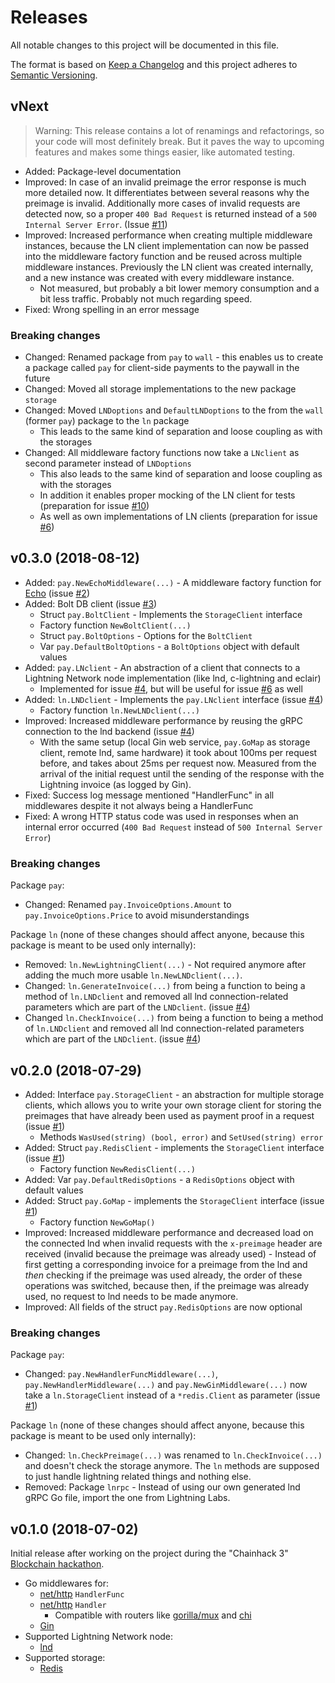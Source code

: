 Releases
========

All notable changes to this project will be documented in this file.

The format is based on [Keep a Changelog](http://keepachangelog.com/en/1.0.0/) and this project adheres to [Semantic Versioning](http://semver.org/spec/v2.0.0.html).

vNext
-----

> Warning: This release contains a lot of renamings and refactorings, so your code will most definitely break. But it paves the way to upcoming features and makes some things easier, like automated testing.

- Added: Package-level documentation
- Improved: In case of an invalid preimage the error response is much more detailed now. It differentiates between several reasons why the preimage is invalid. Additionally more cases of invalid requests are detected now, so a proper `400 Bad Request` is returned instead of a `500 Internal Server Error`. (Issue [#11](https://github.com/philippgille/ln-paywall/issues/11))
- Improved: Increased performance when creating multiple middleware instances, because the LN client implementation can now be passed into the middleware factory function and be reused across multiple middleware instances. Previously the LN client was created internally, and a new instance was created with every middleware instance.
    - Not measured, but probably a bit lower memory consumption and a bit less traffic. Probably not much regarding speed.
- Fixed: Wrong spelling in an error message

### Breaking changes

- Changed: Renamed package from `pay` to `wall` - this enables us to create a package called `pay` for client-side payments to the paywall in the future
- Changed: Moved all storage implementations to the new package `storage`
- Changed: Moved `LNDoptions` and `DefaultLNDoptions` to the from the `wall` (former `pay`) package to the `ln` package
    - This leads to the same kind of separation and loose coupling as with the storages
- Changed: All middleware factory functions now take a `LNclient` as second parameter instead of `LNDoptions`
    - This also leads to the same kind of separation and loose coupling as with the storages
    - In addition it enables proper mocking of the LN client for tests (preparation for issue [#10](https://github.com/philippgille/ln-paywall/issues/10))
    - As well as own implementations of LN clients (preparation for issue [#6](https://github.com/philippgille/ln-paywall/issues/6))

v0.3.0 (2018-08-12)
-------------------

- Added: `pay.NewEchoMiddleware(...)` - A middleware factory function for [Echo](https://github.com/labstack/echo) (issue [#2](https://github.com/philippgille/ln-paywall/issues/2))
- Added: Bolt DB client (issue [#3](https://github.com/philippgille/ln-paywall/issues/3))
    - Struct `pay.BoltClient` - Implements the `StorageClient` interface
    - Factory function `NewBoltClient(...)`
    - Struct `pay.BoltOptions` - Options for the `BoltClient`
    - Var `pay.DefaultBoltOptions` - a `BoltOptions` object with default values
- Added: `pay.LNclient` - An abstraction of a client that connects to a Lightning Network node implementation (like lnd, c-lightning and eclair)
    - Implemented for issue [#4](https://github.com/philippgille/ln-paywall/issues/4), but will be useful for issue [#6](https://github.com/philippgille/ln-paywall/issues/6) as well
- Added: `ln.LNDclient` - Implements the `pay.LNclient` interface (issue [#4](https://github.com/philippgille/ln-paywall/issues/4))
    - Factory function `ln.NewLNDclient(...)`
- Improved: Increased middleware performance by reusing the gRPC connection to the lnd backend (issue [#4](https://github.com/philippgille/ln-paywall/issues/4))
    - With the same setup (local Gin web service, `pay.GoMap` as storage client, remote lnd, same hardware) it took about 100ms per request before, and takes about 25ms per request now. Measured from the arrival of the initial request until the sending of the response with the Lightning invoice (as logged by Gin).
- Fixed: Success log message mentioned "HandlerFunc" in all middlewares despite it not always being a HandlerFunc
- Fixed: A wrong HTTP status code was used in responses when an internal error occurred (`400 Bad Request` instead of `500 Internal Server Error`)

### Breaking changes

Package `pay`:

- Changed: Renamed `pay.InvoiceOptions.Amount` to `pay.InvoiceOptions.Price` to avoid misunderstandings

Package `ln` (none of these changes should affect anyone, because this package is meant to be used only internally):

- Removed: `ln.NewLightningClient(...)` - Not required anymore after adding the much more usable `ln.NewLNDclient(...)`.
- Changed: `ln.GenerateInvoice(...)` from being a function to being a method of `ln.LNDclient` and removed all lnd connection-related parameters which are part of the `LNDclient`. (issue [#4](https://github.com/philippgille/ln-paywall/issues/4))
- Changed `ln.CheckInvoice(...)` from being a function to being a method of `ln.LNDclient` and removed all lnd connection-related parameters which are part of the `LNDclient`. (issue [#4](https://github.com/philippgille/ln-paywall/issues/4))

v0.2.0 (2018-07-29)
-------------------

- Added: Interface `pay.StorageClient` - an abstraction for multiple storage clients, which allows you to write your own storage client for storing the preimages that have already been used as payment proof in a request (issue [#1](https://github.com/philippgille/ln-paywall/issues/1))
    - Methods `WasUsed(string) (bool, error)` and `SetUsed(string) error`
- Added: Struct `pay.RedisClient` - implements the `StorageClient` interface (issue [#1](https://github.com/philippgille/ln-paywall/issues/1))
    - Factory function `NewRedisClient(...)`
- Added: Var `pay.DefaultRedisOptions` - a `RedisOptions` object with default values
- Added: Struct `pay.GoMap` - implements the `StorageClient` interface (issue [#1](https://github.com/philippgille/ln-paywall/issues/1))
    - Factory function `NewGoMap()`
- Improved: Increased middleware performance and decreased load on the connected lnd when invalid requests with the `x-preimage` header are received (invalid because the preimage was already used) - Instead of first getting a corresponding invoice for a preimage from the lnd and *then* checking if the preimage was used already, the order of these operations was switched, because then, if the preimage was already used, no request to lnd needs to be made anymore.
- Improved: All fields of the struct `pay.RedisOptions` are now optional

### Breaking changes

Package `pay`:

- Changed: `pay.NewHandlerFuncMiddleware(...)`, `pay.NewHandlerMiddleware(...)` and `pay.NewGinMiddleware(...)` now take a `ln.StorageClient` instead of a `*redis.Client` as parameter (issue [#1](https://github.com/philippgille/ln-paywall/issues/1))

Package `ln` (none of these changes should affect anyone, because this package is meant to be used only internally):

- Changed: `ln.CheckPreimage(...)` was renamed to `ln.CheckInvoice(...)` and doesn't check the storage anymore. The `ln` methods are supposed to just handle lightning related things and nothing else.
- Removed: Package `lnrpc` - Instead of using our own generated lnd gRPC Go file, import the one from Lightning Labs.

v0.1.0 (2018-07-02)
-------------------

Initial release after working on the project during the "Chainhack 3" [Blockchain hackathon](https://blockchain-hackathon.com/).

- Go middlewares for:
    - [net/http](https://golang.org/pkg/net/http/) `HandlerFunc`
    - [net/http](https://golang.org/pkg/net/http/) `Handler`
        - Compatible with routers like [gorilla/mux](https://github.com/gorilla/mux) and [chi](https://github.com/go-chi/chi)
    - [Gin](https://github.com/gin-gonic/gin)
- Supported Lightning Network node:
    - [lnd](https://github.com/lightningnetwork/lnd)
- Supported storage:
    - [Redis](https://redis.io/)
